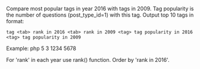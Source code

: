 Compare most popular tags in year 2016 with tags in 2009. Tag popularity is the number of questions (post_type_id=1) with this tag. Output top 10 tags in format:

    tag <tab> rank in 2016 <tab> rank in 2009 <tag> tag popularity in 2016 <tag> tag popularity in 2009

Example:
    php 5 3 1234 5678

For 'rank' in each year use rank() function. Order by 'rank in 2016'. 
